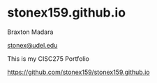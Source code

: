 # stonex159.github.io
Braxton Madara

stonex@udel.edu

This is my CISC275 Portfolio

https://github.com/stonex159/stonex159.github.io 
